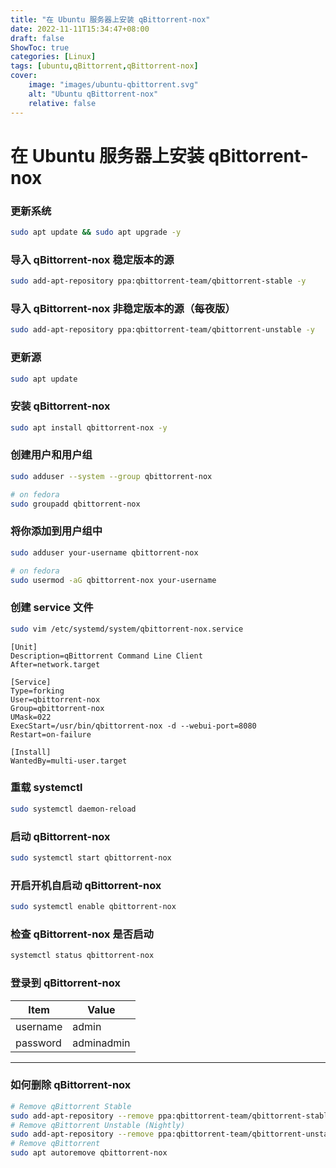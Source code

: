 ```yaml
---
title: "在 Ubuntu 服务器上安装 qBittorrent-nox"
date: 2022-11-11T15:34:47+08:00
draft: false
ShowToc: true
categories: [Linux]
tags: [ubuntu,qBittorrent,qBittorrent-nox]
cover:
    image: "images/ubuntu-qbittorrent.svg"
    alt: "Ubuntu qBittorrent-nox"
    relative: false
---
```


# 在 Ubuntu 服务器上安装 qBittorrent-nox

### 更新系统

```bash
sudo apt update && sudo apt upgrade -y
```

### 导入 qBittorrent-nox 稳定版本的源

``` bash
sudo add-apt-repository ppa:qbittorrent-team/qbittorrent-stable -y
```

### 导入 qBittorrent-nox 非稳定版本的源（每夜版）

```bash
sudo add-apt-repository ppa:qbittorrent-team/qbittorrent-unstable -y
```

### 更新源

```bash
sudo apt update
```

### 安装 qBittorrent-nox

```bash
sudo apt install qbittorrent-nox -y
```

### 创建用户和用户组

```bash
sudo adduser --system --group qbittorrent-nox
```

```bash
# on fedora
sudo groupadd qbittorrent-nox
```

### 将你添加到用户组中

```bash
sudo adduser your-username qbittorrent-nox
```

```bash
# on fedora
sudo usermod -aG qbittorrent-nox your-username
```

### 创建 service 文件

```bash
sudo vim /etc/systemd/system/qbittorrent-nox.service
```

```service
[Unit]
Description=qBittorrent Command Line Client
After=network.target

[Service]
Type=forking
User=qbittorrent-nox
Group=qbittorrent-nox
UMask=022
ExecStart=/usr/bin/qbittorrent-nox -d --webui-port=8080
Restart=on-failure

[Install]
WantedBy=multi-user.target
```

### 重载 systemctl

```bash
sudo systemctl daemon-reload
```

### 启动 qBittorrent-nox

```bash
sudo systemctl start qbittorrent-nox
```

### 开启开机自启动 qBittorrent-nox

```bash
sudo systemctl enable qbittorrent-nox
```

### 检查 qBittorrent-nox 是否启动

```bash
systemctl status qbittorrent-nox
```

### 登录到 qBittorrent-nox

| Item     | Value      |
| -------- | ---------- |
| username | admin      |
| password | adminadmin |

---

### 如何删除 qBittorrent-nox

```bash
# Remove qBittorrent Stable
sudo add-apt-repository --remove ppa:qbittorrent-team/qbittorrent-stable
# Remove qBittorrent Unstable (Nightly)
sudo add-apt-repository --remove ppa:qbittorrent-team/qbittorrent-unstable -y
# Remove qBittorrent
sudo apt autoremove qbittorrent-nox
```
